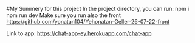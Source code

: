 #My Summery for this project
In the project directory, you can run:
npm i 
npm run dev
Make sure you run also the front 
https://github.com/yonatan104/Yehonatan-Geller-26-07-22-front

Link to app: https://chat-app-ey.herokuapp.com/chat-app


